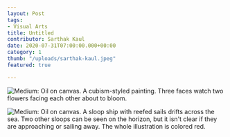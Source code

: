 ```yaml
---
layout: Post
tags: 
- Visual Arts
title: Untitled
contributor: Sarthak Kaul
date: 2020-07-31T07:00:00.000+00:00
category: 1
thumb: "/uploads/sarthak-kaul.jpeg"
featured: true

---
```

![Medium: Oil on canvas. A cubism-styled painting. Three faces watch two flowers facing each other about to bloom.](/uploads/sarthak-kaul-1.jpeg)

![Medium: Oil on canvas. A sloop ship with reefed sails drifts across the sea. Two other sloops can be seen on the horizon, but it isn't clear if they are approaching or sailing away. The whole illustration is colored red.](/uploads/sarthak-kaul.jpeg)